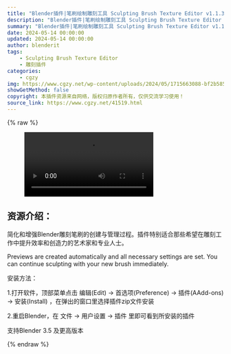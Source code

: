 ```yaml
---
title: "Blender插件|笔刷绘制雕刻工具 Sculpting Brush Texture Editor v1.1.3"
description: "Blender插件|笔刷绘制雕刻工具 Sculpting Brush Texture Editor v1.1.3"
summary: "Blender插件|笔刷绘制雕刻工具 Sculpting Brush Texture Editor v1.1.3"
date: 2024-05-14 00:00:00
updated: 2024-05-14 00:00:00
author: blenderit
tags: 
    - Sculpting Brush Texture Editor
    - 雕刻插件
categories:
    - cgzy
img: https://www.cgzy.net/wp-content/uploads/2024/05/1715663088-bf2b585aaeb7a04.webp
showGetMethod: false
copyright: 本插件资源来自网络，版权归原作者所有，仅供交流学习使用！
source_link: https://www.cgzy.net/41519.html
---
```


{% raw %}
<figure class="wp-block-video aligncenter"><video controls src="http://cloud.video.taobao.com/play/u/null/p/1/e/6/t/1/462258489144.mp4"></video></figure><div class="wp-block-pandastudio-title"><div class="title_style_01"><h2 id="h2-0">资源介绍：</h2></div></div><p class="is-style-text-indent-2em">简化和增强Blender雕刻笔刷的创建与管理过程。插件特别适合那些希望在雕刻工作中提升效率和创造力的艺术家和专业人士。</p><p>Previews are created automatically and all necessary settings are set. You can continue sculpting with your new brush immediately.</p><div class="wp-block-pandastudio-title"><div class="title_style_01"><p>安装方法：</p></div></div><p>1.打开软件，顶部菜单点击 编辑(Edit) → 首选项(Preference) → 插件(AAdd-ons) → 安装(Install) ，在弹出的窗口里选择插件zip文件安装</p><p>2.重启Blender，在 文件 → 用户设置 → 插件 里即可看到所安装的插件</p><div class="wp-block-pandastudio-tips"><div class="tip success "><p>支持Blender 3.5 及更高版本</p>
</div></div>
<div style="display: none">cgzy</div>
{% endraw %}